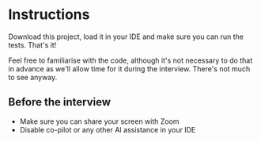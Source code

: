 # Instructions

Download this project, load it in your IDE and make sure you can run the tests.
That's it! 

Feel free to familiarise with the code, although it's not necessary to do that in advance as
we'll allow time for it during the interview. There's not much to see anyway.

## Before the interview

* Make sure you can share your screen with Zoom
* Disable co-pilot or any other AI assistance in your IDE